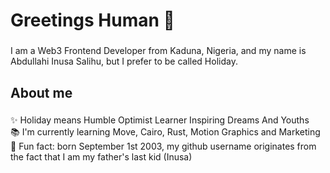<h1 align="left">Greetings Human 👋</h1>

###

<p align="left">I am a Web3 Frontend Developer from Kaduna, Nigeria, and my name is Abdullahi Inusa Salihu, but I prefer to be called Holiday.</p>

###

<h2 align="left">About me</h2>

###

<p align="left">✨ Holiday means Humble Optimist Learner Inspiring Dreams And Youths<br>📚 I'm currently learning Move, Cairo, Rust, Motion Graphics and Marketing<br>🎲 Fun fact: born September 1st 2003, my github username originates from the fact that I am my father's last kid (Inusa)</p>

<!--
**thelastofinusa/thelastofinusa** is a ✨ _special_ ✨ repository because its `README.md` (this file) appears on your GitHub profile.

Here are some ideas to get you started:

- 🔭 I’m currently working on ...
- 🌱 I’m currently learning ...
- 👯 I’m looking to collaborate on ...
- 🤔 I’m looking for help with ...
- 💬 Ask me about ...
- 📫 How to reach me: ...
- 😄 Pronouns: ...
- ⚡ Fun fact: ...
-->

